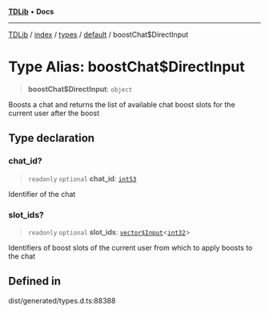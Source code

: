 [**TDLib**](../../../../../../README.md) • **Docs**

***

[TDLib](../../../../../../modules.md) / [index](../../../../../README.md) / [types](../../../README.md) / [default](../README.md) / boostChat$DirectInput

# Type Alias: boostChat$DirectInput

> **boostChat$DirectInput**: `object`

Boosts a chat and returns the list of available chat boost slots for the current user after the boost

## Type declaration

### chat\_id?

> `readonly` `optional` **chat\_id**: [`int53`](int53-1.md)

Identifier of the chat

### slot\_ids?

> `readonly` `optional` **slot\_ids**: [`vector$Input`](vector$Input.md)\<[`int32`](int32-1.md)\>

Identifiers of boost slots of the current user from which to apply boosts to the chat

## Defined in

dist/generated/types.d.ts:88388
